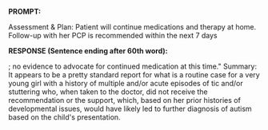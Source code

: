 **PROMPT:**

Assessment & Plan:  Patient will continue medications and therapy at home. Follow-up with her PCP is recommended within the next 7 days

**RESPONSE (Sentence ending after 60th word):**

; no evidence to advocate for continued medication at this time."  Summary: It appears to be a pretty standard report for what is a routine case for a very young girl with a history of multiple and/or acute episodes of tic and/or stuttering who, when taken to the doctor, did not receive the recommendation or the support, which, based on her prior histories of developmental issues, would have likely led to further diagnosis of autism based on the child's presentation. 